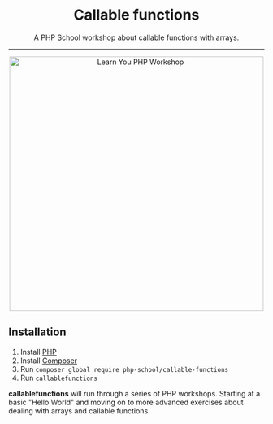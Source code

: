 <h1 align="center">Callable functions</h1>

<p align="center">
A PHP School workshop about callable functions with arrays.
</p>

----
<p align="center">
<img width="500" alt="Learn You PHP Workshop" src="http://mes-experiences-geek.fr/wp-content/uploads/2016/05/Capture-du-2016-05-09-132004.png">
</p>

## Installation

1. Install [PHP](http://php.net/downloads.php)
2. Install [Composer](https://getcomposer.org/download/)
3. Run `composer global require php-school/callable-functions`
4. Run `callablefunctions`

**callablefunctions** will run through a series of PHP workshops. Starting at a basic "Hello World" and moving on to more advanced exercises about dealing with arrays and callable functions.
